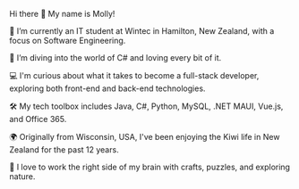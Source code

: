 Hi there 👋 My name is Molly!

🔭 I’m currently an IT student at Wintec in Hamilton, New Zealand, with a focus on Software Engineering.

🌱 I’m diving into the world of C# and loving every bit of it.

💻 I'm curious about what it takes to become a full-stack developer, exploring both front-end and back-end technologies.

🛠️ My tech toolbox includes Java, C#, Python, MySQL, .NET MAUI, Vue.js, and Office 365.

🌍 Originally from Wisconsin, USA, I've been enjoying the Kiwi life in New Zealand for the past 12 years.

🌿 I love to work the right side of my brain with crafts, puzzles, and exploring nature.
